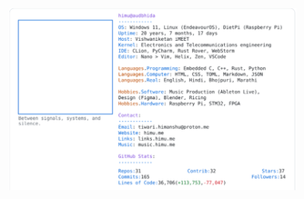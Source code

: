 <a href="https://github.com/HimuCodes">
  <picture>
    <source media="(prefers-color-scheme: dark)" srcset="https://raw.githubusercontent.com/HimuCodes/HimuCodes/main/dark.svg?b=1756869887">
    <img alt="HimuCodes's GitHub Profile README" src="https://raw.githubusercontent.com/HimuCodes/HimuCodes/main/light.svg?b=1756869887">
  </picture>
</a>
